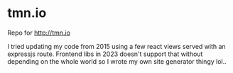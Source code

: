 tmn.io
======

Repo for http://tmn.io

I tried updating my code from 2015 using a few react views served with an expressjs route. Frontend libs in 2023 doesn't support that without depending on the whole world so I wrote my own site generator thingy lol..

